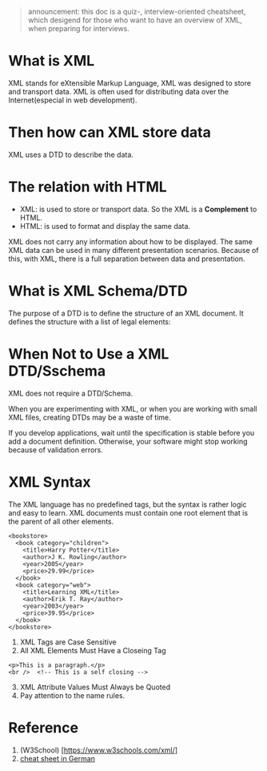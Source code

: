 > announcement: this doc is a quiz-, interview-oriented cheatsheet, which desigend for those who want to have an overview of XML, when preparing for interviews.

# What is XML
XML stands for eXtensible Markup Language, XML was designed to store and transport data. XML is often used for distributing data over the Internet(especial in web development).

# Then how can XML store data
XML uses a DTD to describe the data.

# The relation with HTML
* XML: is used to store or transport data.
   So the XML is a **Complement** to HTML.
* HTML: is used to format and display the same data.


XML does not carry any information about how to be displayed. The same XML data can be used in many different presentation scenarios.
Because of this, with XML, there is a full separation between data and presentation.

# What is XML Schema/DTD
The purpose of a DTD is to define the structure of an XML document. It defines the structure with a list of legal elements:


# When Not to Use a XML DTD/Sschema
XML does not require a DTD/Schema.

When you are experimenting with XML, or when you are working with small XML files, creating DTDs may be a waste of time.

If you develop applications, wait until the specification is stable before you add a document definition. Otherwise, your software might stop working because of validation errors.


# XML Syntax
The XML language has no predefined tags, but the syntax is rather logic and easy to learn. XML documents must contain one root element that is the parent of all other elements.

```
<bookstore>
  <book category="children">
    <title>Harry Potter</title>
    <author>J K. Rowling</author>
    <year>2005</year>
    <price>29.99</price>
  </book>
  <book category="web">
    <title>Learning XML</title>
    <author>Erik T. Ray</author>
    <year>2003</year>
    <price>39.95</price>
  </book>
</bookstore>
```

1. XML Tags are Case Sensitive
2. All XML Elements Must Have a Closeing Tag

```
<p>This is a paragraph.</p>
<br />  <!-- This is a self closing -->
```
3. XML Attribute Values Must Always be Quoted
4. Pay attention to the name rules.

# Reference
1. (W3School) [https://www.w3schools.com/xml/]
2. [cheat sheet in German](https://www.i-d-e.de/wp-content/uploads/2015/02/ide-xml-kurzreferenz.pdf)
